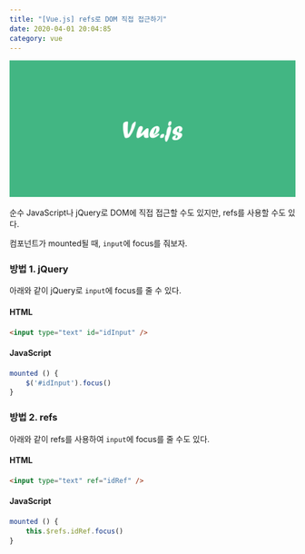 ```yaml
---
title: "[Vue.js] refs로 DOM 직접 접근하기"
date: 2020-04-01 20:04:85
category: vue
---
```


![](images/vue.png)

순수 JavaScript나 jQuery로 DOM에 직접 접근할 수도 있지만, refs를 사용할 수도 있다.

컴포넌트가 mounted될 때, `input`에 focus를 줘보자. 

### 방법 1. jQuery

아래와 같이 jQuery로 `input`에 focus를 줄 수 있다.

#### HTML

```html
<input type="text" id="idInput" />
```

#### JavaScript

```js
mounted () {
    $('#idInput').focus()
}
```

### 방법 2. refs

아래와 같이 refs를 사용하여 `input`에 focus를 줄 수도 있다.

#### HTML

```html
<input type="text" ref="idRef" />
```

#### JavaScript

```js
mounted () {
    this.$refs.idRef.focus()
}
```
